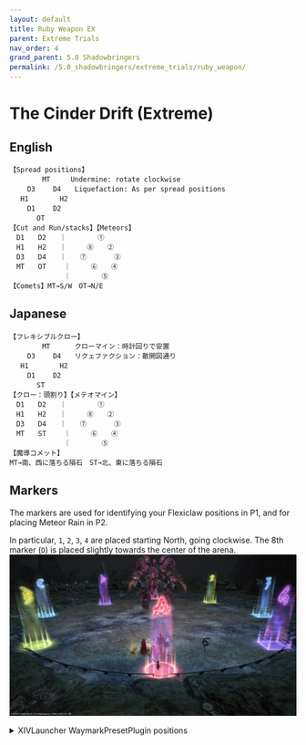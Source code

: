 ```yaml
---
layout: default
title: Ruby Weapon EX
parent: Extreme Trials
nav_order: 4
grand_parent: 5.0 Shadowbringers
permalink: /5.0_shadowbringers/extreme_trials/ruby_weapon/
---
```


# The Cinder Drift (Extreme)

## English
```
【Spread positions】
　 　　  MT　　　Undermine: rotate clockwise
　　 D3　　 D4　　Liquefaction: As per spread positions
　 H1　　　 　H2
　　 D1　　 D2
　　　　OT
【Cut and Run/stacks】【Meteors】
　D1　　D2　　｜　　　　 ①
　H1　　H2　　｜　　　⑧　　②
　D3　　D4　　｜　　⑦　　　　③
　MT　　OT　　 ｜　　　⑥　　④
　　　　　　　　｜　　　　 ⑤
【Comets】MT→S/W　OT→N/E
```

## Japanese
```
【フレキシブルクロー】
　 　　  MT　　　 クローマイン：時計回りで安置
　　 D3　　 D4　　リクェファクション：散開図通り
　 H1　　　 　H2
　　 D1　　 D2
　　　　ST
【クロー：頭割り】【メテオマイン】
　D1　　D2　　｜　　　　 ①
　H1　　H2　　｜　　　⑧　　②
　D3　　D4　　｜　　⑦　　　　③
　MT　　ST　　 ｜　　　⑥　　④
　　　　　　　　｜　　　　 ⑤
【魔導コメット】
MT→南、西に落ちる隕石　ST→北、東に落ちる隕石
```

## Markers

The markers are used for identifying your Flexiclaw positions in P1, and for placing Meteor Rain in P2.

In particular, `1`, `2`, `3`, `4` are placed starting North, going clockwise. The 8th marker (`D`) is placed slightly towards the center of the arena.
![](images/markers.jpg)
<details markdown=block>
<summary>XIVLauncher WaymarkPresetPlugin positions</summary>

```json
{"Name":"Ruby Weapon EX","MapID":718,"A":{"X":100.0,"Y":0.0,"Z":118.5,"ID":0,"Active":true},"B":{"X":86.919,"Y":0.0,"Z":113.081,"ID":1,"Active":true},"C":{"X":81.5,"Y":0.0,"Z":100.0,"ID":2,"Active":true},"D":{"X":89.0,"Y":0.0,"Z":89.0,"ID":3,"Active":true},"One":{"X":100.0,"Y":0.0,"Z":81.0,"ID":4,"Active":true},"Two":{"X":113.081,"Y":0.0,"Z":86.919,"ID":5,"Active":true},"Three":{"X":118.5,"Y":0.0,"Z":100.0,"ID":6,"Active":true},"Four":{"X":113.081,"Y":0.0,"Z":113.081,"ID":7,"Active":true}}
```
</details>